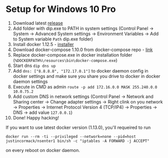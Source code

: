 # Setup for Windows 10 Pro

1. Download latest [release](https://github.com/deniskorobicyn/dip-cpp/releases)
2. Add folder with dip.exe to PATH in system settings (Control Panel -> System -> Advanced System settings -> Environment Variables -> Add to System variable `Path` dip.exe folder)
3. Install docker 1.12.5 - [installer](https://download.docker.com/win/stable/1.12.5.9503/InstallDocker.msi)
4. Download docker-compose 1.10.0 from docker-compose repo - [link](https://github.com/docker/compose/releases/download/1.10.0/docker-compose-Windows-x86_64.exe)
5. Replace docker-compose.exe in docker installation folder (`%DOCKERPATH%\resources\bin\docker-compose.exe`)
6. Start dns `dip dns up`
7. Add `dns: ["8.8.8.8", "172.17.0.1"]` to docker daemon config in docker settings and make sure you share you drive to docker in docker daemon settings
8. Execute in CMD as admin `route -p add 172.16.0.0 MASK 255.240.0.0 10.0.75.2`
9. Add custom DNS in network settings (Control Panel -> Network and Sharing center -> Change adapter settings -> Right clink on you network -> Properties ->  Internet Protocol Version 4 (TCP/IP4) -> Properties -> DNS -> add value `127.0.0.1`)
10. Done! Happy hacking!


If you want to use latest docker version (1.13.0), you'll requeired to run 

```
docker run --rm -ti --privileged --network=none --pid=host justincormack/nsenter1 bin/sh -c "iptables -A FORWARD -j ACCEPT"
```

on every reboot on docker daemon.
